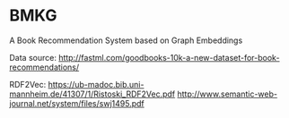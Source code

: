 # BMKG
A Book Recommendation System based on Graph Embeddings

Data source: http://fastml.com/goodbooks-10k-a-new-dataset-for-book-recommendations/

RDF2Vec: https://ub-madoc.bib.uni-mannheim.de/41307/1/Ristoski_RDF2Vec.pdf
         http://www.semantic-web-journal.net/system/files/swj1495.pdf
